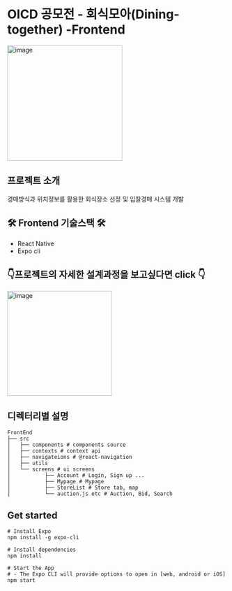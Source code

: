 # OICD 공모전 - 회식모아(Dining-together) -Frontend
<img width="264" alt="image" src="https://user-images.githubusercontent.com/62784314/129598072-57ae7ac1-2192-42da-a3fb-bba8199f56d5.png">

## 프로젝트 소개

경매방식과 위치정보를 활용한 회식장소 선정 및 입찰경매 시스템 개발

## 🛠️ Frontend 기술스택 🛠️

- React Native
- Expo cli

## :point_down:프로젝트의 자세한 설계과정을 보고싶다면 click :point_down:

<a href="https://github.com/Dining-together/Backend/wiki"><img width="240" alt="image" src="https://user-images.githubusercontent.com/62784314/129601422-07d63d69-2778-4c35-a1dc-5c02a30cceaf.png"></a>

## 디렉터리별 설명

```
FrontEnd
├── src
│   ├── components # components source
│   ├── contexts # context api
│   ├── navigateions # @react-navigation
│   ├── utils 
│   └── screens # ui screens
│           ├── Account # Login, Sign up ...
│           ├── Mypage # Mypage
│           ├── StoreList # Store tab, map
│           └── auction.js etc # Auction, Bid, Search

```

## Get started


```
# Install Expo 
npm install -g expo-cli

# Install dependencies
npm install

# Start the App
# - The Expo CLI will provide options to open in [web, android or iOS]
npm start
```


